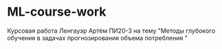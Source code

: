 # ML-course-work
Курсовая работа Ленгауэр Артём ПИ20-3 на тему "Методы глубокого обучения в задачах прогнозирования объема потребления "
